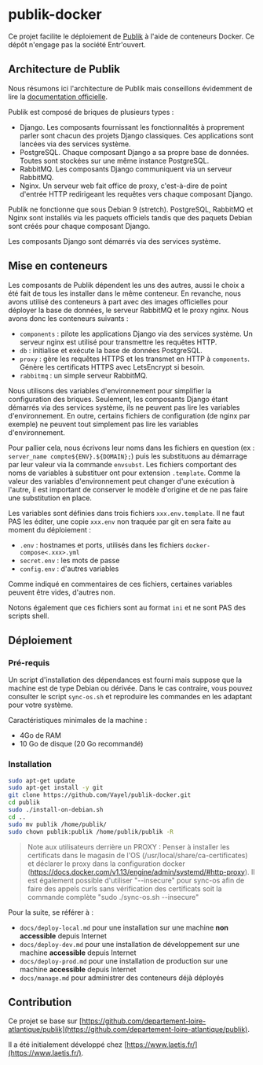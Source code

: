 # publik-docker

Ce projet facilite le déploiement de [Publik](https://publik.entrouvert.com/)
à l'aide de conteneurs Docker. Ce dépôt n'engage pas la société Entr'ouvert.

## Architecture de Publik

Nous résumons ici l'architecture de Publik mais conseillons évidemment de lire
la [documentation officielle](https://doc-publik.entrouvert.com/guide-de-l-administrateur-systeme/).

Publik est composé de briques de plusieurs types :

* Django. Les composants fournissant les fonctionnalités à proprement parler sont chacun des projets Django classiques. Ces applications sont lancées via des services système.
* PostgreSQL. Chaque composant Django a sa propre base de données. Toutes sont stockées sur une même instance PostgreSQL.
* RabbitMQ. Les composants Django communiquent via un serveur RabbitMQ.
* Nginx. Un serveur web fait office de proxy, c'est-à-dire de point d'entrée HTTP redirigeant les requêtes vers chaque composant Django.

Publik ne fonctionne que sous Debian 9 (stretch). PostgreSQL, RabbitMQ et Nginx sont installés
via les paquets officiels tandis que des paquets Debian sont créés pour chaque composant
Django.

Les composants Django sont démarrés via des services système.

## Mise en conteneurs

Les composants de Publik dépendent les uns des autres, aussi le choix a été fait
de tous les installer dans le même conteneur. En revanche, nous avons utilisé
des conteneurs à part avec des images officielles pour déployer la base de données,
le serveur RabbitMQ et le proxy nginx. Nous avons donc les conteneurs suivants :

* `components` : pilote les applications Django via des services système. Un serveur nginx est utilisé pour transmettre les requêtes HTTP.
* `db` : initialise et exécute la base de données PostgreSQL.
* `proxy` : gère les requêtes HTTPS et les transmet en HTTP à `components`. Génère les certificats HTTPS avec LetsEncrypt si besoin.
* `rabbitmq` : un simple serveur RabbitMQ.

Nous utilisons des variables d'environnement pour simplifier la configuration des
briques. Seulement, les composants Django étant démarrés via des services système,
ils ne peuvent pas lire les variables d'environnement. En outre, certains fichiers
de configuration (de nginx par exemple) ne peuvent tout simplement pas lire les
variables d'environnement.

Pour pallier cela, nous écrivons leur noms dans les fichiers en question
(ex : `server_name compte${ENV}.${DOMAIN};`) puis les substituons au démarrage
par leur valeur via la commande `envsubst`. Les fichiers comportant des noms de
variables à substituer ont pour extension `.template`. Comme la valeur des variables
d'environnement peut changer d'une exécution à l'autre, il est important de conserver
le modèle d'origine et de ne pas faire une substitution en place.

Les variables sont définies dans trois fichiers `xxx.env.template`. Il ne faut
PAS les éditer, une copie `xxx.env` non traquée par git en sera faite au moment
du déploiement :

* `.env` : hostnames et ports, utilisés dans les fichiers `docker-compose<.xxx>.yml`
* `secret.env` : les mots de passe
* `config.env` : d'autres variables

Comme indiqué en commentaires de ces fichiers, certaines variables peuvent être vides,
d'autres non.

Notons également que ces fichiers sont au format `ini` et ne sont PAS des scripts shell.

## Déploiement

### Pré-requis

Un script d'installation des dépendances est fourni mais suppose que la machine
est de type Debian ou dérivée. Dans le cas contraire, vous pouvez consulter le
script `sync-os.sh` et reproduire les commandes en les adaptant pour votre système.

Caractéristiques minimales de la machine :

* 4Go de RAM
* 10 Go de disque (20 Go recommandé)

### Installation

```bash
sudo apt-get update
sudo apt-get install -y git
git clone https://github.com/Vayel/publik-docker.git
cd publik
sudo ./install-on-debian.sh
cd ..
sudo mv publik /home/publik/
sudo chown publik:publik /home/publik/publik -R
```

> Note aux utilisateurs derrière un PROXY : Penser à installer les certificats dans le magasin de l'OS 
(/usr/local/share/ca-certificates) et déclarer le proxy dans la configuration docker
(https://docs.docker.com/v1.13/engine/admin/systemd/#http-proxy).
Il est également possible d'utiliser "--insecure" pour sync-os afin de faire des appels curls sans 
vérification des certificats soit la commande complète "sudo ./sync-os.sh --insecure"

Pour la suite, se référer à :

* `docs/deploy-local.md` pour une installation sur une machine **non accessible** depuis Internet
* `docs/deploy-dev.md` pour une installation de développement sur une machine **accessible** depuis Internet
* `docs/deploy-prod.md` pour une installation de production sur une machine **accessible** depuis Internet
* `docs/manage.md` pour administrer des conteneurs déjà déployés

## Contribution

Ce projet se base sur [https://github.com/departement-loire-atlantique/publik](https://github.com/departement-loire-atlantique/publik).

Il a été initialement développé chez [https://www.laetis.fr/](https://www.laetis.fr/).
